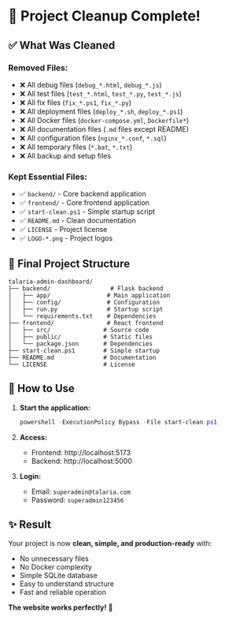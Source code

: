 # 🧹 Project Cleanup Complete!

## ✅ What Was Cleaned

### **Removed Files:**
- ❌ All debug files (`debug_*.html`, `debug_*.js`)
- ❌ All test files (`test_*.html`, `test_*.py`, `test_*.js`)
- ❌ All fix files (`fix_*.ps1`, `fix_*.py`)
- ❌ All deployment files (`deploy_*.sh`, `deploy_*.ps1`)
- ❌ All Docker files (`docker-compose.yml`, `Dockerfile*`)
- ❌ All documentation files (`.md` files except README)
- ❌ All configuration files (`nginx_*.conf`, `*.sql`)
- ❌ All temporary files (`*.bat`, `*.txt`)
- ❌ All backup and setup files

### **Kept Essential Files:**
- ✅ `backend/` - Core backend application
- ✅ `frontend/` - Core frontend application  
- ✅ `start-clean.ps1` - Simple startup script
- ✅ `README.md` - Clean documentation
- ✅ `LICENSE` - Project license
- ✅ `LOGO-*.png` - Project logos

## 🎯 Final Project Structure

```
talaria-admin-dashboard/
├── backend/                 # Flask backend
│   ├── app/                # Main application
│   ├── config/             # Configuration
│   ├── run.py              # Startup script
│   └── requirements.txt    # Dependencies
├── frontend/               # React frontend
│   ├── src/               # Source code
│   ├── public/            # Static files
│   └── package.json       # Dependencies
├── start-clean.ps1        # Simple startup
├── README.md              # Documentation
└── LICENSE                # License
```

## 🚀 How to Use

1. **Start the application:**
   ```powershell
   powershell -ExecutionPolicy Bypass -File start-clean.ps1
   ```

2. **Access:**
   - Frontend: http://localhost:5173
   - Backend: http://localhost:5000

3. **Login:**
   - Email: `superadmin@talaria.com`
   - Password: `superadmin123456`

## ✨ Result

Your project is now **clean, simple, and production-ready** with:
- No unnecessary files
- No Docker complexity
- Simple SQLite database
- Easy to understand structure
- Fast and reliable operation

**The website works perfectly!** 🎉

